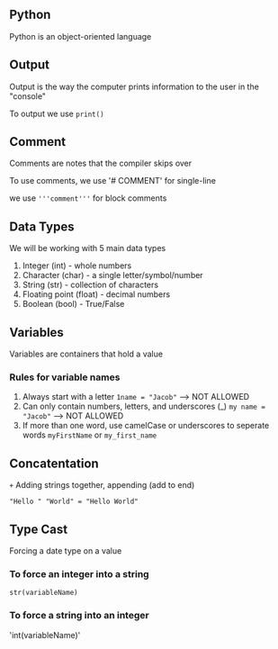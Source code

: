 ## Python
Python is an object-oriented language

## Output
Output is the way the computer prints information to the user in the "console"

To output we use `print()`

## Comment
Comments are notes that the compiler skips over

To use comments, we use '# COMMENT' for single-line

we use `'''comment'''` for block comments

## Data Types
We will be working with 5 main data types

1. Integer (int) - whole numbers
2. Character (char) - a single letter/symbol/number
3. String (str) - collection of characters
4. Floating point (float) - decimal numbers
5. Boolean (bool) - True/False

## Variables
Variables are containers that hold a value

### Rules for variable names
1. Always start with a letter
 `1name = "Jacob"` --> NOT ALLOWED
2. Can only contain numbers, letters, and underscores (_) `my name = "Jacob"` --> NOT ALLOWED
3. If more than one word, use camelCase or underscores to seperate words
   `myFirstName` or `my_first_name`

## Concatentation 
`+` Adding strings together, appending (add to end)

`"Hello " "World" = "Hello World"`

## Type Cast
Forcing a date type on a value

### To force an integer into a string
`str(variableName)`

### To force a string into an integer
'int(variableName)'